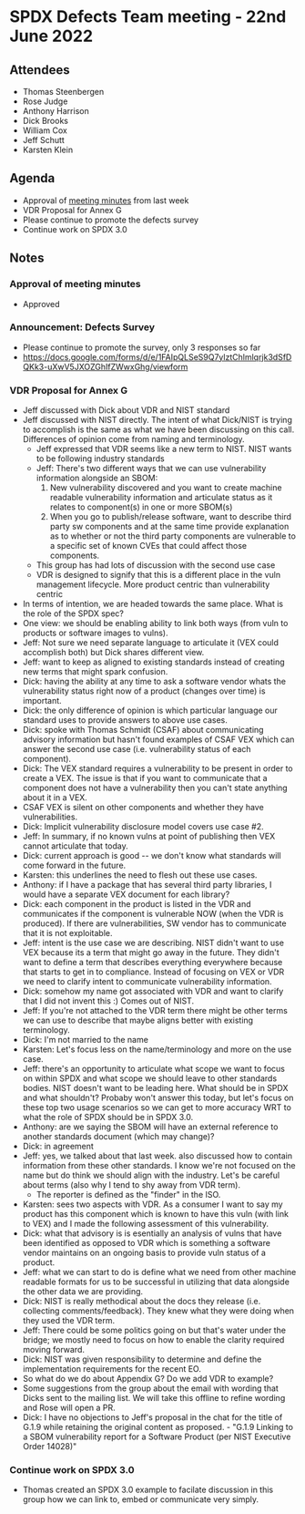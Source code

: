 # SPDX Defects Team meeting - 22nd June 2022

## Attendees
* Thomas Steenbergen
* Rose Judge
* Anthony Harrison
* Dick Brooks
* William Cox
* Jeff Schutt
* Karsten Klein

## Agenda
* Approval of [meeting minutes](https://github.com/spdx/meetings/pull/191) from last week
* VDR Proposal for Annex G
* Please continue to promote the defects survey
* Continue work on SPDX 3.0

## Notes

### Approval of meeting minutes
* Approved

### Announcement: Defects Survey
* Please continue to promote the survey, only 3 responses so far
* https://docs.google.com/forms/d/e/1FAIpQLSeS9Q7ylztChlmlqrjk3dSfDQKk3-uXwV5JXOZGhIfZWwxGhg/viewform

### VDR Proposal for Annex G
* Jeff discussed with Dick about VDR and NIST standard
* Jeff discussed with NIST directly. The intent of what Dick/NIST is trying to accomplish is the same as what we have been discussing on this call. Differences of opinion come from naming and terminology.
  * Jeff expressed that VDR seems like a new term to NIST. NIST wants to be following industry standards
  * Jeff: There's two different ways that we can use vulnerability information alongside an SBOM:
      1) New vulnerability discovered and you want to create machine readable vulnerability information and articulate status as it relates to component(s) in one or more SBOM(s)
      2) When you go to publish/release software, want to describe third party sw components and at the same time provide explanation as to whether or not the third party components are vulnerable to a specific set of known CVEs that could affect those components.
  * This group has had lots of discussion with the second use case
  * VDR is designed to signify that this is a different place in the vuln management lifecycle. More product centric than vulnerability centric
* In terms of intention, we are headed towards the same place. What is the role of the SPDX spec?
* One view: we should be enabling ability to link both ways (from vuln to products or software images to vulns).
* Jeff: Not sure we need separate language to articulate it (VEX could accomplish both) but Dick shares different view.
* Jeff: want to keep as aligned to existing standards instead of creating new terms that might spark confusion.
* Dick: having the ability at any time to ask a software vendor whats the vulnerability status right now of a product (changes over time) is important.
* Dick: the only difference of opinion is which particular language our standard uses to provide answers to above use cases.
* Dick: spoke with Thomas Schmidt (CSAF) about communicating advisory information but hasn't found examples of CSAF VEX which can answer the second use case (i.e. vulnerability status of each component).
* Dick: The VEX standard requires a vulnerability to be present in order to create a VEX. The issue is that if you want to communicate that a component does not have a vulnerability then you can't state anything about it in a VEX.
* CSAF VEX is silent on other components and whether they have vulnerabilities.
* Dick: Implicit vulnerability disclosure model covers use case #2.
* Jeff: In summary, if no known vulns at point of publishing then VEX cannot articulate that today.
* Dick: current approach is good -- we don't know what standards will come forward in the future.
* Karsten: this underlines the need to flesh out these use cases.
* Anthony: if I have a package that has several third party libraries, I would have a separate VEX document for each library?
* Dick: each component in the product is listed in the VDR and communicates if the component is vulnerable NOW (when the VDR is produced). If there are vulnerabilities, SW vendor has to communicate that it is not exploitable.
* Jeff: intent is the use case we are describing. NIST didn't want to use VEX because its a term that might go away in the future. They didn't want to define a term that describes everything everywhere because that starts to get in to compliance. Instead of focusing on VEX or VDR we need to clarify intent to communicate vulnerability information.
* Dick: somehow my name got associated with VDR and want to clarify that I did not invent this :) Comes out of NIST.
* Jeff: If you're not attached to the VDR term there might be other terms we can use to describe that maybe aligns better with existing terminology.
* Dick: I'm not married to the name
* Karsten: Let's focus less on the name/terminology and more on the use case.
* Jeff: there's an opportunity to articulate what scope we want to focus on within SPDX and what scope we should leave to other standards bodies. NIST doesn't want to be leading here. What should be in SPDX and what shouldn't? Probaby won't answer this today, but let's focus on these top two usage scenarios so we can get to more accuracy WRT to what the role of SPDX should be in SPDX 3.0.
* Anthony: are we saying the SBOM will have an external reference to another standards document (which may change)?
* Dick: in agreement
* Jeff: yes, we talked about that last week. also discussed how to contain information from these other standards. I know we're not focused on the name but do think we should align with the industry. Let's be careful about terms (also why I tend to shy away from VDR term).
  * The reporter is defined as the "finder" in the ISO.
* Karsten: sees two aspects with VDR. As a consumer I want to say my product has this component which is known to have this vuln (with link to VEX) and I made the following assessment of this vulnerability.
* Dick: what that advisory is is esentially an analysis of vulns that have been identified as opposed to VDR which is something a software vendor maintains on an ongoing basis to provide vuln status of a product.
* Jeff: what we can start to do is define what we need from other machine readable formats for us to be successful in utilizing that data alongside the other data we are providing.
* Dick: NIST is really methodical about the docs they release (i.e. collecting comments/feedback). They knew what they were doing when they used the VDR term.
* Jeff: There could be some politics going on but that's water under the bridge; we mostly need to focus on how to enable the clarity required moving forward.
* Dick: NIST was given responsibility to determine and define the implementation requirements for the recent EO.
* So what do we do about Appendix G? Do we add VDR to example?
* Some suggestions from the group about the email with wording that Dicks sent to the mailing list. We will take this offline to refine wording and Rose will open a PR.
* Dick: I have no objections to Jeff's proposal in the chat for the title of G.1.9 while retaining the original content as proposed. - "G.1.9 Linking to a SBOM vulnerability report for a Software Product (per NIST Executive Order 14028)"

### Continue work on SPDX 3.0
* Thomas created an SPDX 3.0 example to facilate discussion in this group how we can link to, embed or communicate very simply.
